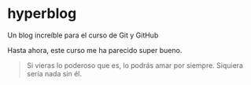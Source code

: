 # hyperblog
Un blog increíble para el curso de Git y GitHub

Hasta ahora, este curso me ha parecido super bueno.

> Si vieras lo poderoso que es, lo podrás amar por siempre.
Siquiera sería nada sin él.